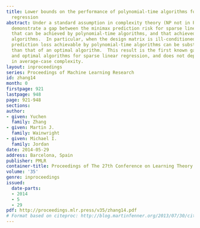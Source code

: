 ```yaml
---
title: Lower bounds on the performance of polynomial-time algorithms for sparse linear
  regression
abstract: Under a standard assumption in complexity theory (NP not in P/poly), we
  demonstrate a gap between the minimax prediction risk for sparse linear regression
  that can be achieved by polynomial-time algorithms, and that achieved by optimal
  algorithms.  In particular, when the design matrix is ill-conditioned, the minimax
  prediction loss achievable by polynomial-time algorithms can be substantially greater
  than that of an optimal algorithm.  This result is the first known gap between polynomial
  and optimal algorithms for sparse linear regression, and does not depend on conjectures
  in average-case complexity.
layout: inproceedings
series: Proceedings of Machine Learning Research
id: zhang14
month: 0
firstpage: 921
lastpage: 948
page: 921-948
sections: 
author:
- given: Yuchen
  family: Zhang
- given: Martin J.
  family: Wainwright
- given: Michael I.
  family: Jordan
date: 2014-05-29
address: Barcelona, Spain
publisher: PMLR
container-title: Proceedings of The 27th Conference on Learning Theory
volume: '35'
genre: inproceedings
issued:
  date-parts:
  - 2014
  - 5
  - 29
pdf: http://proceedings.mlr.press/v35/zhang14.pdf
# Format based on citeproc: http://blog.martinfenner.org/2013/07/30/citeproc-yaml-for-bibliographies/
---
```

